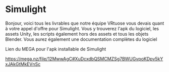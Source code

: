 # Simulight

Bonjour, voici tous les livrables que notre équipe VRtuose vous devais quant à votre appel d'offre pour Simulight.
Vous y trouverez l'apk du logiciel, les assets Unity, les scripts également hors des assets et tous les objets Blender.
Vous aurez également une documentation complètes du logiciel

Lien du MEGA pour l'apk installable de Simulight 

https://mega.nz/file/12MwwAgC#XuDcxdbQSMCMZSg7BWUGvpoKDpv5kYxJAkGtMkEVnSc
